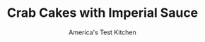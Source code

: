 ---
layout: ../../layouts/MarkdownPostLayout.astro
title: Crab Cakes with Imperial Sauce
author: America's Test Kitchen
pubDate: 2023-03-15
description: "We took this appetizer favorite and made it the center of attention at dinner."
image_url: https://res.cloudinary.com/hksqkdlah/image/upload/ar_1:1,c_fill,dpr_2.0,f_auto,fl_lossy.progressive.strip_profile,g_faces:auto,q_auto:low,w_344/5871_sfs-am07-rpc-4c-crab-cakes-003-290989
tags: ["Main Courses","Fish & Seafood","Weeknight","30-Minute Suppers"]
calories: 3344
protein: 32
carbohydrates: 13
fats: 
fiber: 1
ingredients: ["1 1/4 cups, mayonnaise","1/4 cup, juice from 2 lemons","1 tablespoon, Worcestershire sauce","2 teaspoons, hot sauce","1/2 teaspoon, Old Bay seasoning","1 1/2 pounds, crabmeat, picked over for shells","1 1/4 cups, Saltine crackers (1 sleeve)","4 , scallions, minced","4 tablespoons, vegetable oil"]
serves: 4
time: "30 minutes"
instructions: ["Combine mayonnaise, lemon juice, Worcestershire, hot sauce, and Old Bay in large bowl. Reserve 1/2 cup sauce for serving.","Fold crabmeat, saltines, and scallions into remaining sauce until combined. Form crabmeat mixture into eight 1-inch-thick patties.","Heat 2 tablespoons oil in large nonstick skillet over medium-high heat until just smoking. Add 4 crab cakes and cook until golden brown, 21/2 to 3 minutes per side. Transfer to platter and tent with foil. Repeat with remaining oil and crab cakes. Serve with reserved sauce."]
nutrition: ["560 mg Potassium","423 mg Phosphorus","178 mg Calcium","2 mg Iron","69 mg Magnesium","1612 mg Sodium","6 mg Zinc","72 g Fat","5 mg Niacin (B3)","24 g Monounsaturated","36 g Polyunsaturated","17 mg Vitamin C","193 mg Cholesterol","9 g Saturated","1 g Fiber","16 µg Folic acid","100 µg Folate (food)","1 g Sugars","36 µg Vitamin K","166 g Water","13 g Carbs","128 µg Folate equivalent (total)","32 g Protein","6 mg Vitamin E","5 µg Vitamin B12","10 µg Vitamin A","836 kcal Energy","3344 calories"]
notes: "If you can find it, buy fresh lump crabmeat for the crab cakes—its more expensive but worth every penny. Youll need 1 sleeve of saltines here; crush them until most have turned to dust, leaving a few pieces no bigger than a pebble."
---